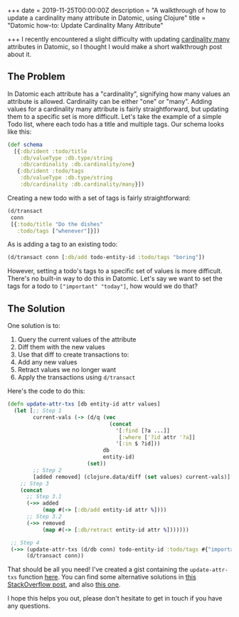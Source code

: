 +++
date = 2019-11-25T00:00:00Z
description = "A walkthrough of how to update a cardinality many attribute in Datomic, using Clojure"
title = "Datomic how-to: Update Cardinality Many Attribute"

+++
I recently encountered a slight difficulty with updating [cardinality many](https://docs.datomic.com/on-prem/schema.html#cardinality "Datomic cardinality documentation") attributes in Datomic, so I thought I would make a short walkthrough post about it.

## The Problem

In Datomic each attribute has a "cardinality", signifying how many values an attribute is allowed. Cardinality can be either "one" or "many". Adding values for a cardinality many attribute is fairly straightforward, but updating them to a specific set is more difficult. Let's take the example of a simple Todo list, where each todo has a title and multiple tags. Our schema looks like this:

```clojure
(def schema
  [{:db/ident :todo/title
    :db/valueType :db.type/string
    :db/cardinality :db.cardinality/one}
   {:db/ident :todo/tags
    :db/valueType :db.type/string
    :db/cardinality :db.cardinality/many}])
```

Creating a new todo with a set of tags is fairly straightforward:

```clojure
(d/transact
 conn
 [{:todo/title "Do the dishes"
   :todo/tags ["whenever"]}])
```

As is adding a tag to an existing todo:

```clojure
(d/transact conn [:db/add todo-entity-id :todo/tags "boring"])
```

However, setting a todo's tags to a specific set of values is more difficult. There's no built-in way to do this in Datomic. Let's say we want to set the tags for a todo to `["important" "today"]`, how would we do that?

## The Solution

One solution is to:

1. Query the current values of the attribute
2. Diff them with the new values
3. Use that diff to create transactions to:
4. Add any new values
5. Retract values we no longer want
6. Apply the transactions using `d/transact`

Here's the code to do this:

```clojure
(defn update-attr-txs [db entity-id attr values]
  (let [;; Step 1
        current-vals (-> (d/q (vec
                                (concat
                                  '[:find [?a ...]]
                                   [:where ['?id attr '?a]]
                                  '[:in $ ?id]))
                              db
                              entity-id)
                         (set))
        ;; Step 2
        [added removed] (clojure.data/diff (set values) current-vals)]
    ;; Step 3
    (concat 
      ;; Step 3.1
      (->> added 
           (map #(-> [:db/add entity-id attr %])))
      ;; Step 3.2
      (->> removed
           (map #(-> [:db/retract entity-id attr %]))))))

 ;; Step 4
 (->> (update-attr-txs (d/db conn) todo-entity-id :todo/tags #{"important" "today"})
      (d/transact conn))
```

That should be all you need! I've created a gist containing the `update-attr-txs` function [here](https://gist.github.com/DaveWM/66bced07550aaf295a3f40dbf263f171 "gist"). You can find some alternative solutions in [this StackOverflow post](https://stackoverflow.com/questions/39432061/updating-value-with-cardinality-many "Related StackOverflow post"), and also [this one](https://stackoverflow.com/questions/42112557/datomic-schema-for-a-to-many-relationship-with-a-reset-operation "another StackOverflow post").

I hope this helps you out, please don't hesitate to get in touch if you have any questions.